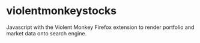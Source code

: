 # violentmonkeystocks
Javascript with the Violent Monkey Firefox extension to render portfolio and market data onto search engine.
